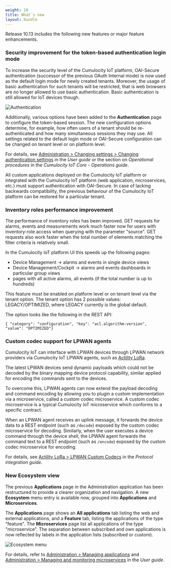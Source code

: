 ```yaml
---
weight: 10
title: What´s new
layout: bundle
---
```


Release 10.13 includes the following new features or major feature enhancements.

### Security improvement for the token-based authentication login mode

To increase the security level of the Cumulocity IoT platform, OAI-Secure authentication (successor of the previous OAuth Internal mode) is now used as the default login mode for newly created tenants. Moreover, the usage of basic authentication for such tenants will be restricted, that is web browsers are no longer allowed to use basic authentication. Basic authentication is still allowed for IoT devices though.

![Authentication](/images/release-notes/admin-auth-config.png)

 Additionally, various options have been added to the **Authentication** page to configure the token-based session. The new configuration options determine, for example, how often users of a tenant should be re-authenticated and how many simultaneous sessions they may use. All settings related to the default login mode or OAI-Secure configuration can be changed on tenant level or on platform level.

 For details, see [Administration > Changing settings > Changing authentication settings](https://cumulocity.com/guides/10.13.0/users-guide/administration/#authentication) in the *User guide* or the section on *Operational procedures* in the *Cumulocity IoT Core - Operations guide*.

All custom applications deployed on the Cumulocity IoT platform or integrated with the Cumulocity IoT platform (web application, microservices, etc.) must support authentication with OAI-Secure. In case of lacking backwards compatibility, the previous behaviour of the Cumulocity IoT platform can be restored for a particular tenant.

### Inventory roles performance improvement

The performance of inventory roles has been improved. GET requests for alarms, events and measurements work much faster now for users with inventory-role access when querying with the parameter "source". GET requests also work faster when the total number of elements matching the filter criteria is relatively small.

In the Cumulocity IoT platform UI this speeds up the following pages:

* Device Management -> alarms and events in single device views
* Device Management/Cockpit -> alarms and events dashboards in particular group views
* pages with all active alarms, all events (if the total number is up to hundreds)

This feature must be enabled on platform level or on tenant level via the tenant option. The tenant option has 2 possible values: LEGACY/OPTIMIZED, where LEGACY currently is the global default.

The option looks like the following in the REST API:

`{ "category": "configuration", "key": "acl.algorithm-version", "value": "OPTIMIZED"}`


### Custom codec support for LPWAN agents

Cumulocity IoT can interface with LPWAN devices through LPWAN network providers via Cumulocity IoT LPWAN agents, such as [Actility LoRa](https://cumulocity.com/guides/10.13.0/protocol-integration/lora-actility/).

The latest LPWAN devices send dynamic payloads which could not be decoded by the binary mapping device protocol capability, similar applied for encoding the commands sent to the devices.

To overcome this, LPWAN agents can now extend the payload decoding and command encoding by allowing you to plugin a custom implementation via a microservice, called a custom codec microservice. A custom codec microservice is a typical Cumulocity IoT microservice which conforms to a specific contract.

When an LPWAN agent receives an uplink message, it forwards the device data to a REST endpoint (such as `/decode`) exposed by the custom codec microservice for decoding. Similarly, when the user executes a device command through the device shell, the LPWAN agent forwards the command text to a REST endpoint (such as `/encode`) exposed by the custom codec microservice for encoding.

For details, see  [Actility LoRa > LPWAN Custom Codecs](https://cumulocity.com/guides/10.13.0/protocol-integration/lpwan-custom-codec/#overview) in the *Protocol integration guide*.


### New Ecosystem view

The previous **Applications** page in the Administration application has been restructured to provide a clearer organization and navigation. A new **Ecosystem** menu entry is available now, grouped into **Applications** and **Microservices**.

The **Applications** page shows an **All applications** tab listing the web and external applications, and a **Feature** tab, listing the applications of the type "feature". The **Microservices** page list all applications of the type "microservice". The separation between subscribed and own applications is now reflected by labels in the application lists (subscribed or custom).

![Ecosystem menu](/images/release-notes/admin-ecosystem.png)

For details, refer to [Administration > Managing applications](https://cumulocity.com/guides/10.13.0/users-guide/administration/#managing-applications) and [Administration > Managing and monitoring microservices](https://cumulocity.com/guides/10.13.0/users-guide/administration/#managing-microservices) in the *User guide*.
